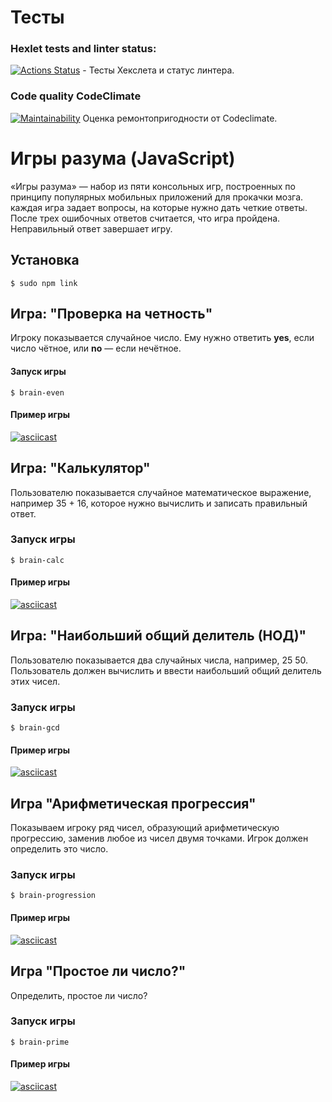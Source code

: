 # Тесты 

### Hexlet tests and linter status:
[![Actions Status](https://github.com/Dfen90/frontend-project-44/actions/workflows/hexlet-check.yml/badge.svg)](https://github.com/Dfen90/frontend-project-44/actions) - Тесты Хекслета и статус линтера.

### Сode quality  CodeClimate 
[![Maintainability](https://api.codeclimate.com/v1/badges/3ea042a1ba826083f530/maintainability)](https://codeclimate.com/github/Dfen90/frontend-project-44/maintainability) Оценка ремонтопригодности от Codeclimate.

# Игры разума (JavaScript)

«Игры разума» — набор из пяти консольных игр, построенных по принципу популярных мобильных приложений для прокачки мозга. каждая игра задает вопросы, на которые нужно дать четкие ответы. После трех ошибочных ответов считается, что игра пройдена. Неправильный ответ завершает игру.

## Установка

```
$ sudo npm link 
``` 


## Игра: "Проверка на четность"

Игроку показывается случайное число. Ему нужно ответить **yes**, если число чётное, или **no** — если нечётное.

#### Запуск игры

```
$ brain-even
```
#### Пример игры
[![asciicast](https://asciinema.org/a/VekhPIJGnZqGnNBbDjasl4HPe.svg)](https://asciinema.org/a/VekhPIJGnZqGnNBbDjasl4HPe)

## Игра: "Калькулятор"

Пользователю показывается случайное математическое выражение, например 35 + 16, которое нужно вычислить и записать правильный ответ.

### Запуск игры

```
$ brain-calc
```  

#### Пример игры
[![asciicast](https://asciinema.org/a/Bge6wIozfFl38o9vfXVAyPcIl.svg)](https://asciinema.org/a/Bge6wIozfFl38o9vfXVAyPcIl)

## Игра: "Наибольший общий делитель (НОД)"

Пользователю показывается два случайных числа, например, 25 50. Пользователь должен вычислить и ввести наибольший общий делитель этих чисел.

### Запуск игры

```
$ brain-gcd
```

#### Пример игры 
[![asciicast](https://asciinema.org/a/QEPE5JdymsYmRArv9ODcyl2N7.svg)](https://asciinema.org/a/QEPE5JdymsYmRArv9ODcyl2N7)


## Игра "Арифметическая прогрессия"

Показываем игроку ряд чисел, образующий арифметическую прогрессию, заменив любое из чисел двумя точками. Игрок должен определить это число.

### Запуск игры

```
$ brain-progression
```

#### Пример игры
[![asciicast](https://asciinema.org/a/I7rujHZuM4ek5sNCRlcxv1ZbX.svg)](https://asciinema.org/a/I7rujHZuM4ek5sNCRlcxv1ZbX)


## Игра "Простое ли число?"

Определить, простое ли число?

### Запуск игры

```
$ brain-prime
```

#### Пример игры
[![asciicast](https://asciinema.org/a/v8YG4CgmKjwwGgxYi2N2XKP4J.svg)](https://asciinema.org/a/v8YG4CgmKjwwGgxYi2N2XKP4J)
